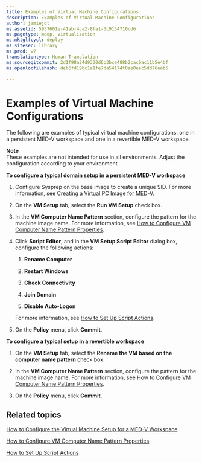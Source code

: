 ```yaml
---
title: Examples of Virtual Machine Configurations
description: Examples of Virtual Machine Configurations
author: jamiejdt
ms.assetid: 5937601e-41ab-4ca2-8fa1-3c9154710cd6
ms.pagetype: mdop, virtualization
ms.mktglfcycl: deploy
ms.sitesec: library
ms.prod: w7
translationtype: Human Translation
ms.sourcegitcommit: 2d1f98a24d9330d6b3bce488b2cac6ac11b5e4bf
ms.openlocfilehash: deb6fd19bc1a1fe7da54174f0ae0eec5dd76eab5

---
```



# Examples of Virtual Machine Configurations


The following are examples of typical virtual machine configurations: one in a persistent MED-V workspace and one in a revertible MED-V workspace.

**Note**  
These examples are not intended for use in all environments. Adjust the configuration according to your environment.

 

**To configure a typical domain setup in a persistent MED-V workspace**

1.  Configure Sysprep on the base image to create a unique SID. For more information, see [Creating a Virtual PC Image for MED-V](creating-a-virtual-pc-image-for-med-v.md#bkmk-howtoconfiguresysprepformedvimages).

2.  On the **VM Setup** tab, select the **Run VM Setup** check box.

3.  In the **VM Computer Name Pattern** section, configure the pattern for the machine image name. For more information, see [How to Configure VM Computer Name Pattern Properties](how-to-configure-vm-computer-name-pattern-propertiesmedvv2.md).

4.  Click **Script Editor**, and in the **VM Setup Script Editor** dialog box, configure the following actions:

    1.  **Rename Computer**

    2.  **Restart Windows**

    3.  **Check Connectivity**

    4.  **Join Domain**

    5.  **Disable Auto-Logon**

    For more information, see [How to Set Up Script Actions](how-to-set-up-script-actions.md).

5.  On the **Policy** menu, click **Commit**.

**To configure a typical setup in a revertible workspace**

1.  On the **VM Setup** tab, select the **Rename the VM based on the computer name pattern** check box.

2.  In the **VM Computer Name Pattern** section, configure the pattern for the machine image name. For more information, see [How to Configure VM Computer Name Pattern Properties](how-to-configure-vm-computer-name-pattern-propertiesmedvv2.md).

3.  On the **Policy** menu, click **Commit**.

## Related topics


[How to Configure the Virtual Machine Setup for a MED-V Workspace](how-to-configure-the-virtual-machine-setup-for-a-med-v-workspacemedvv2.md)

[How to Configure VM Computer Name Pattern Properties](how-to-configure-vm-computer-name-pattern-propertiesmedvv2.md)

[How to Set Up Script Actions](how-to-set-up-script-actions.md)

 

 








<!--HONumber=Jun16_HO4-->


